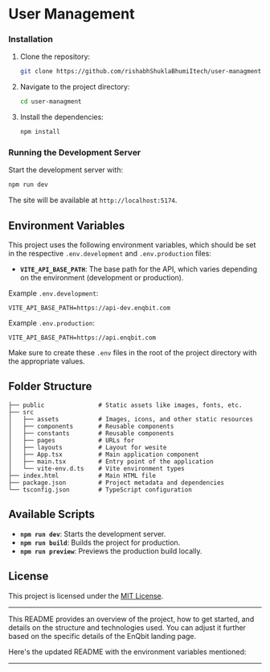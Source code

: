 # User Management

### Installation

1. Clone the repository:

   ```bash
   git clone https://github.com/rishabhShuklaBhumiItech/user-managment
   ```

2. Navigate to the project directory:

   ```bash
   cd user-managment
   ```

3. Install the dependencies:

   ```bash
   npm install
   ```

### Running the Development Server

Start the development server with:

```bash
npm run dev
```

The site will be available at `http://localhost:5174`.

## Environment Variables

This project uses the following environment variables, which should be set in the respective `.env.development` and `.env.production` files:

- **`VITE_API_BASE_PATH`**: The base path for the API, which varies depending on the environment (development or production).

Example `.env.development`:

```env
VITE_API_BASE_PATH=https://api-dev.enqbit.com
```

Example `.env.production`:

```env
VITE_API_BASE_PATH=https://api.enqbit.com
```

Make sure to create these `.env` files in the root of the project directory with the appropriate values.


## Folder Structure

```plaintext
├── public               # Static assets like images, fonts, etc.
├── src
│   ├── assets           # Images, icons, and other static resources
│   ├── components       # Reusable components
│   ├── constants        # Reusable components
│   ├── pages            # URLs for 
│   ├── layouts          # Layout for wesite
│   ├── App.tsx          # Main application component
│   ├── main.tsx         # Entry point of the application
│   └── vite-env.d.ts    # Vite environment types
├── index.html           # Main HTML file
├── package.json         # Project metadata and dependencies
└── tsconfig.json        # TypeScript configuration
```

## Available Scripts

- **`npm run dev`**: Starts the development server.
- **`npm run build`**: Builds the project for production.
- **`npm run preview`**: Previews the production build locally.

## License

This project is licensed under the [MIT License](LICENSE).

---

This README provides an overview of the project, how to get started, and details on the structure and technologies used. You can adjust it further based on the specific details of the EnQbit landing page.

Here's the updated README with the environment variables mentioned:

---